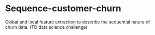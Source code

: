 # Sequence-customer-churn
Global and local feature extraction to describe the sequential nature of churn data. (TD data science challenge)
